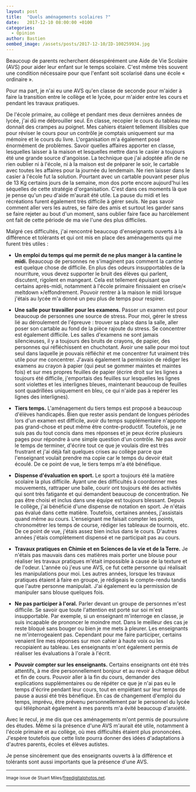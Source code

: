 ```yaml
---
layout: post
title:  "Quels aménagements scolaires ?"
date:   2017-12-10 08:00:00 +0100
categories:
  - Opinion
author: Bastien
oembed_image: /assets/posts/2017-12-10/ID-100259934.jpg
---
```


Beaucoup de parents recherchent désespérément une Aide de Vie Scolaire (AVS) pour aider leur enfant sur le temps scolaire. 
C'est même très souvent une condition nécessaire pour que l'enfant soit scolarisé dans une école « ordinaire ».

Pour ma part, je n'ai eu une AVS qu'en classe de seconde pour m'aider à faire la transition entre le collège et le lycée, pour m'aider entre les cours et pendant les travaux pratiques.

<amp-img class="left" width="300" height="300" src="/assets/posts/2017-12-10/ID-100259934.jpg" alt="ID-100259934"></amp-img>

De l'école primaire, au collège et pendant mes deux dernières années de lycée, j'ai dû me débrouiller seul.
En classe, recopier le cours du tableau me donnait des crampes au poignet. Mes cahiers étaient tellement illisibles que pour réviser le cours pour un contrôle je comptais uniquement 
sur ma mémoire et le cours du livre.
L'organisation m'a également posé énormément de problèmes. Savoir quelles affaires apporter en classe, lesquelles laisser à la maison et lesquelles mettre dans le casier a toujours été
une grande source d'angoisse.
La technique que j'ai adoptée afin de ne rien oublier ni à l'école, ni à la maison est de préparer le soir, le cartable avec toutes les affaires pour la journée du lendemain.
Ne rien laisser dans le casier à l'école fut la solution. Pourtant avec un cartable pouvant peser plus de 13&nbsp;Kg certains jours de la semaine, mon dos porte encore aujourd'hui 
les séquelles de cette stratégie d'organisation.
C'est dans ces moments là que je pense qu'un peu d'aide m'aurait été utile.
La pause du midi et les récréations furent également très difficile à gérer seuls. Ne pas savoir comment aller vers les autres, se faire des amis et surtout les garder sans se faire 
rejeter au bout d'un moment, sans oublier faire face au harcèlement ont fait de cette période de ma vie l'une des plus difficiles.

Malgré ces difficultés, j'ai rencontré beaucoup d'enseignants ouverts à la différence et tolérants et qui ont mis en place des aménagements qui me furent très utiles&nbsp;:

  - <strong>Un emploi du temps qui me permit de ne plus manger à la cantine le midi.</strong> Beaucoup de personnes ne s'imaginent pas comment la cantine est quelque chose de difficile. 
En plus des odeurs insupportables de la nourriture, vous devez supporter le bruit des élèves qui parlent, discutent, rigolent en mangeant. Cela est tellement épuisant que certains 
après-midi, notamment à l'école primaire finissaient en crise/« meltdown »/effondrement. Pouvoir rentrer à la maison le midi lorsque j'étais au lycée m'a donné un peu plus de temps pour 
respirer.

  - <strong>Une salle pour travailler pour les examens.</strong> Passer un examen est pour beaucoup de personnes une source de stress. Pour moi, gérer le stress lié au déroulement de 
l'épreuve&nbsp;: trouver sa place dans la salle, aller poser son cartable au fond de la pièce rajoute du stress. 
Se concentrer est également difficile. Les salles d'examens ne sont jamais silencieuses, il y a toujours des bruits de crayons, de papier, des personnes qui 
réfléchissent en chuchotant. Avoir une salle pour moi tout seul dans laquelle je pouvais réfléchir et me concentrer fut vraiment très utile pour me concentrer.
J'avais également la permission de rédiger les examens au crayon à papier (qui peut se gommer maintes et maintes fois) et sur mes propres feuilles de papier (écrire droit sur les lignes 
a toujours été difficile, j'emportais des feuilles sur lesquelles les lignes sont violettes et les interlignes bleues, maintenant beaucoup de feuilles sont quadrillées uniquement en 
bleu, ce qui n'aide pas à repérer les lignes 
des interlignes).

  - <strong>Tiers temps.</strong> L'aménagement du tiers temps est proposé a beaucoup d'élèves handicapés. Bien que rester assis pendant de longues périodes lors d'un examen est 
difficile, avoir du temps supplémentaire n'apporte pas grand-chose et peut même être contre-productif. Toutefois, je ne suis pas du tout concis dans mes réponses et je peux écrire 
plusieurs pages pour répondre à une simple question d'un contrôle. Ne pas avoir le temps de terminer, d'écrire tout ce que je voulais dire est très frustrant et j'ai déjà fait quelques 
crises au collège parce que l'enseignant voulait prendre ma copie car le temps du devoir était écoulé. De ce point de vue, le tiers temps m'a été bénéfique.

  - <strong>Dispense d'évaluation en sport.</strong> Le sport a toujours été la matière scolaire la plus difficile. Ayant une des difficultés à coordonner mes mouvements, rattraper une 
balle, courir ont toujours été des activités qui sont très fatigante et qui demandent beaucoup de concentration. Ne pas être choisi et inclus dans une équipe est toujours blessant. Depuis le collège, 
j'ai bénéficié d'une dispense de notation en sport. Je n'étais pas évalué dans cette matière. Toutefois, certaines années, j'assistais quand même au cours. L'enseignant me faisait 
compter les points, chronométrer les temps de course, rédiger les tableaux de tournois, etc. De ce point de vue, j'étais assez bien inclus dans le cours.
D'autres années j'étais complètement dispensé et ne participait pas au cours.

  - <strong>Travaux pratiques en Chimie et en Sciences de la vie et de la Terre.</strong> Je n'étais pas mauvais dans ces matières mais porter une blouse pour réaliser les travaux 
pratiques m'était impossible à cause de la texture et de l'odeur. L'année où j'eus une AVS, ce fut cette personne qui réalisait les manipulations pour moi. Les autres années, lorsque 
les 
travaux pratiques étaient à faire en groupe, je rédigeais le compte-rendu tandis que l'autre personne manipulait. J'ai également eu la permission de manipuler sans blouse quelques fois.

  - <strong>Ne pas participer à l'oral.</strong> Parler devant un groupe de personnes m'est difficile. Se savoir que toute l'attention est porté sur soi m'est insupportable. Par 
exemple, si un enseignant m'interroge en classe, je suis incapable de prononcer le moindre mot. Dans le meilleur des cas je reste bloqué sans bouger ou bien je me mets à pleurer.
Les enseignants ne m'interrogeaient pas. Cependant pour me faire participer, certains venaient lire mes réponses sur mon cahier à haute voix ou les recopiaient au tableau.
Les enseignants m'ont également permis de réaliser les évaluations à l'orale à l'écrit.

  - <strong>Pouvoir compter sur les enseignants.</strong> Certains enseignants ont été très attentifs, à me dire personnellement bonjour et au revoir à chaque début et fin de cours. 
Pouvoir aller à la fin du cours, demander des explications supplémentaires ou de répéter ce que je n'ai pas eu le temps d'écrire pendant leur cours, tout en empiétant sur leur temps de 
pause a aussi été très bénéfique. En cas de changement d'emploi du temps, imprévu, être prévenu personnellement par le personnel du lycée qui téléphonait également à mes parents
m'a évité beaucoup d'anxiété.

Avec le recul, je me dis que ces aménagements m'ont permis de poursuivre des études. Même si la présence d'une AVS m'aurait été utile, notamment à l'école primaire et au collège, où 
mes difficultés étaient plus prononcées. J'espère toutefois que cette liste pourra donner des idées d'adaptations à d'autres parents, écoles et élèves autistes.

Je pense sincèrement que des enseignants ouverts à la différence et tolérants sont aussi importants que la présence d'une AVS. 


---
<small>Image issue de Stuart Miles/<a href="http://www.freedigitalphotos.net">freedigitalphotos.net</a>.</small>

---

